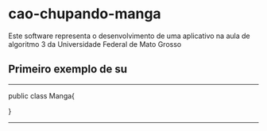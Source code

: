 # cao-chupando-manga

Este software representa o desenvolvimento de uma aplicativo na aula de algoritmo 3 da Universidade Federal de Mato Grosso

## Primeiro exemplo de su


---

public class Manga{

}

---

